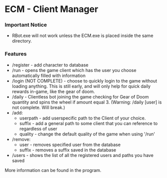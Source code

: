 # ECM - Client Manager

### Important Notice
- RBot.exe will not work unless the ECM.exe is placed inside the same directory.

### Features

- /register - add character to database
- /run - opens the game client which has the user you choose automatically filled with information
- /login (NOT COMPLETE) - choose to quickly login to the game without loading anything. This is still early, and will only help for quick daily rewards in-game, like the gear of doom.
- /daily - Clientless bot joining the game checking for Gear of Doom quantity and spins the wheel if amount equal 3.                                                  (Warning: /daily [user] is not complete. Will break.)
- /add:
	- userpath - add userspecific path to the Client of your choice.
	- suffix - add a general path to some client that you can reference to regardless of user
	- quality - change the default quality of the game when using '/run'
- /remove:
	- user - removes specified user from the database
	- suffix - removes a suffix saved in the database
- /users - shows the list of all the registered users and paths you have saved

More information can be found in the program.

